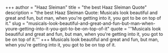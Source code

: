 +++
author = "Haaz Sleiman"
title = "the best Haaz Sleiman Quote"
description = "the best Haaz Sleiman Quote: Musicals look beautiful and great and fun, but man, when you're getting into it, you got to be on top of it."
slug = "musicals-look-beautiful-and-great-and-fun-but-man-when-youre-getting-into-it-you-got-to-be-on-top-of-it"
quote = '''Musicals look beautiful and great and fun, but man, when you're getting into it, you got to be on top of it.'''
+++
Musicals look beautiful and great and fun, but man, when you're getting into it, you got to be on top of it.
